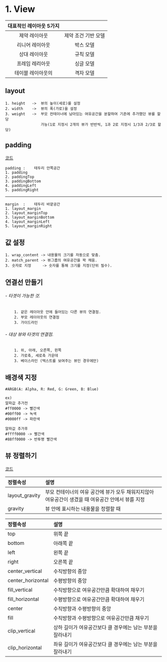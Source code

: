 # 1. View

| 대표적인 레이아웃 5가지| |
| :---: | :---: |
| 제약 레이아웃  | 제약 조건 기반 모델 |
| 리니어 레이아웃 | 박스 모델 |
| 상대 레이아웃  | 규칙 모델 |
| 프레임 레리아웃 | 싱글 모델 |
| 테이블 레이아웃의| 격자 모델 |

## layout

    1. height   ->  뷰의 높이(세로)를 설정
    2. width    ->  뷰의 폭(가로)을 설정
    3. weight   ->  부모 컨테이너에 남아있는 여유공간을 분할하여 기존에 추가했던 뷰를 할당
                    가능(1로 지정시 2개의 뷰가 반반씩, 1과 2로 지정시 1/3과 2/3로 할당)


## padding

[코드](https://github.com/nickjw0205/android-practice/blob/master/SampleLinearLayout/app/src/main/res/layout/padding.xml)

    padding :    테두리 안쪽공간
    1. padding
    2. paddingTop
    3. paddingBottom
    4. paddingLeft
    5. paddingRight
-------
    margin  :    테두리 바깥공간
    1. layout_margin
    2. layout_marginTop
    3. layout_marginBottom
    4. layout_marginLeft
    5. layout_marginRight


## 값 설정

    1. wrap_content -> 내용물의 크기를 자동으로 맞춤. 
    2. match_parent -> 뷰그룹의 여유공간을 꽉 채움.
    3. 숫자로 지정     -> 숫자를 통해 크기를 지정(단위 필수). 

## 연결선 만들기

###### - 타겟이 가능한 것.
        1. 같은 레이아웃 안에 들어있는 다른 뷰의 연결점.
        2. 부모 레이아웃의 연결점
        3. 가이드라인

###### - 대상 뷰와 타겟의 연결점.
        1. 위, 아래, 오른쪽, 왼쪽
        2. 가로축, 세로축 가운데
        3. 베이스라인 (텍스트를 보여주는 뷰인 경우에만)

## 배경색 지정

    #ARGB(A: Alpha, R: Red, G: Green, B: Blue)

    ex)
    알파값 추가전
    #ff0000 -> 빨간색
    #00ff00 -> 녹색
    #0000ff -> 파란색 

    알파값 추가후
    #ffff0000 -> 빨간색
    #88ff0000 -> 반투명 빨간색


## 뷰 정렬하기

[코드](https://github.com/nickjw0205/android-practice/blob/master/SampleLinearLayout/app/src/main/res/layout/gravity.xml)

| 정렬속성 | 설명 |
| :-- | :-- |
| layout_gravity | 부모 컨테이너의 여유 공간에 뷰가 모두 채워지지않아 여유공간이 생겼을 때 여유공간 안에서 뷰를 지정|
| gravity | 뷰 안에 표시하는 내용물을 정렬할 때 |


| 정렬속성 | 설명 |
| :-- | :-- |
| top | 위쪽 끝 |
| bottom | 아래쪽 끝 |
| left | 왼쪽 끝 |
| right | 오른쪽 끝 |
| center_vertical | 수직방향의 중앙 |
| center_horizontal | 수평방향의 중앙 |
| fill_vertical | 수직방향으로 여유공간만큼 확대하여 채우기 |
| fill_horizontal | 수평방향으로 여유공간만큼 확대하여 채우기 |
| center | 수직방향과 수평방향의 중앙 |
| fill | 수직방향과 수평방향으로 여유공간만큼 채우기 |
| clip_vertical | 상하 길이가 여유공간보다 클 경우에는 남는 부분을 잘라내기 |
| clip_horizontal | 좌유 길이가 여유공간보다 클 경우에는 남는 부분을 잘라내기 |
    















